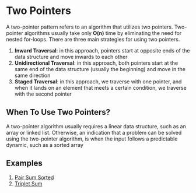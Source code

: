 ﻿# Two Pointers
A two-pointer pattern refers to an algorithm that utilizes two pointers. Two-pointer algorithms usually take only **O(n)** time by eliminating the need for nested for-loops. There are three main strategies for using two pointers.
1. **Inward Traversal**: in this approach, pointers start at opposite ends of the data structure and move inwards to each other
1. **Unidirectional Traversal**: in this approach, both pointers start at the same end of the data structure (usually the beginning) and move in the same direction
1. **Staged Traversal**: in this approach, we traverse with one pointer, and when it lands on an element that meets a certain condition, we traverse with the second pointer

## When To Use Two Pointers?
A two-pointer algorithm usually requires a linear data structure, such as an array or linked list. Otherwise, an indication that a problem can be solved using the two-pointer algorithm, is when the input follows a predictable dynamic, such as a sorted array

## Examples
1. [Pair Sum Sorted](./01-PairSum.cs)
1. [Triplet Sum](./02-TripletSum.cs)